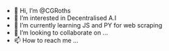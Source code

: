 - 👋 Hi, I’m @CGRoths
- 👀 I’m interested in Decentralised A.I  
- 🌱 I’m currently learning JS and PY for web scraping
- 💞️ I’m looking to collaborate on ...
- 📫 How to reach me ...

<!---
CGRoths/CGRoths is a ✨ special ✨ repository because its `README.md` (this file) appears on your GitHub profile.
You can click the Preview link to take a look at your changes.
--->
